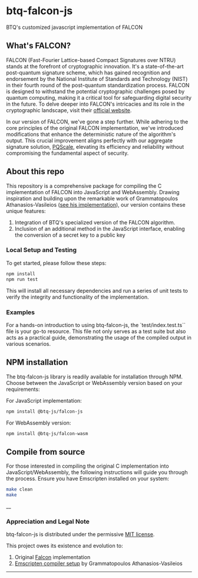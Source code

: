 # btq-falcon-js

BTQ's customized javascript implementation of FALCON

## What's FALCON?

FALCON (Fast-Fourier Lattice-based Compact Signatures over NTRU) stands at the forefront of cryptographic innovation. It's a state-of-the-art post-quantum signature scheme, which has gained recognition and endorsement by the National Institute of Standards and Technology (NIST) in their fourth round of the post-quantum standardization process. FALCON is designed to withstand the potential cryptographic challenges posed by quantum computing, making it a critical tool for safeguarding digital security in the future. To delve deeper into FALCON's intricacies and its role in the cryptographic landscape, visit their [official website](https://falcon-sign.info/).

In our version of FALCON, we've gone a step further. While adhering to the core principles of the original FALCON implementation, we've introduced modifications that enhance the deterministic nature of the algorithm's output. This crucial improvement aligns perfectly with our aggregate signature solution, [PQScale](https://www.btq.com/blog/introducing-pqscale-a-scaling-solution-for-post-quantum-signatures), elevating its efficiency and reliability without compromising the fundamental aspect of security.

## About this repo

This repository is a comprehensive package for compiling the C implementation of FALCON into JavaScript and WebAssembly. Drawing inspiration and building upon the remarkable work of Grammatopoulos Athanasios-Vasileios ([see his implementation](https://github.com/GramThanos/falcon.js)), our version contains these unique features:

1. Integration of BTQ's specialized version of the FALCON algorithm.
2. Inclusion of an additional method in the JavaScript interface, enabling the conversion of a secret key to a public key

### Local Setup and Testing

To get started, please follow these steps:

```sh
npm install
npm run test
```

This will install all necessary dependencies and run a series of unit tests to verify the integrity and functionality of the implementation.

### Examples

For a hands-on introduction to using btq-falcon-js, the `test/index.test.ts`` file is your go-to resource. This file not only serves as a test suite but also acts as a practical guide, demonstrating the usage of the compiled output in various scenarios.

## NPM installation

The btq-falcon-js library is readily available for installation through NPM. Choose between the JavaScript or WebAssembly version based on your requirements:

For JavaScript implementation:

```sh
npm install @btq-js/falcon-js
```

For WebAssembly version:

```sh
npm install @btq-js/falcon-wasm
```

## Compile from source

For those interested in compiling the original C implementation into JavaScript/WebAssembly, the following instructions will guide you through the process. Ensure you have Emscripten installed on your system:

```sh
make clean
make
```

\_\_

### Appreciation and Legal Note

btq-falcon-js is distributed under the permissive [MIT license](https://opensource.org/licenses/MIT).

This project owes its existence and evolution to:

1. Original [Falcon](https://falcon-sign.info/) implementation
2. [Emscripten compiler setup](https://github.com/GramThanos/falcon.js) by Grammatopoulos Athanasios-Vasileios

---
